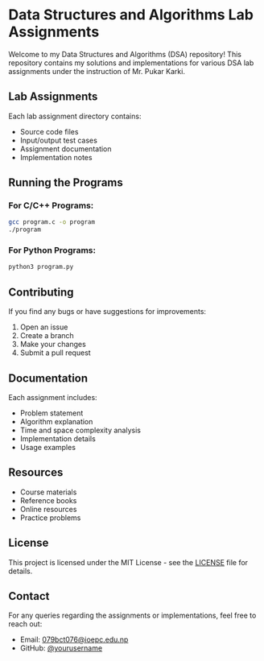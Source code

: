 # Data Structures and Algorithms Lab Assignments

Welcome to my Data Structures and Algorithms (DSA) repository! This repository contains my solutions and implementations for various DSA lab assignments under the instruction of Mr. Pukar Karki.

## Lab Assignments

Each lab assignment directory contains:
- Source code files
- Input/output test cases
- Assignment documentation
- Implementation notes

## Running the Programs

### For C/C++ Programs:
```bash
gcc program.c -o program
./program
```

### For Python Programs:
```bash
python3 program.py
```

## Contributing

If you find any bugs or have suggestions for improvements:
1. Open an issue
2. Create a branch
3. Make your changes
4. Submit a pull request

## Documentation

Each assignment includes:
- Problem statement
- Algorithm explanation
- Time and space complexity analysis
- Implementation details
- Usage examples

## Resources

- Course materials
- Reference books
- Online resources
- Practice problems

## License

This project is licensed under the MIT License - see the [LICENSE](LICENSE) file for details.

## Contact

For any queries regarding the assignments or implementations, feel free to reach out:
- Email: 079bct076@ioepc.edu.np
- GitHub: [@yourusername](https://github.com/dev-sandip)
